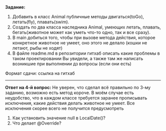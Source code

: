 **Задание:**
1) Добавить в класс Animal публичные методы двигаться(toGo), летать(fly), плавать(swim).
2) Создать по два класса
   наследника Animal, умеющих летать, плавать, бегать(животное может как уметь что-то одно, так и все сразу).
3) В main добиться того, чтобы при вызове метода действия, которое конкретное животное не умеет, оно этого не делало (кошки не летают, рыбы не ходят)
4) В файле readme.md в репозитории гитхаб описать
   какие проблемы в таком проектировании Вы увидели,
   а также там же написать возникшие при выполнении дз вопросы
   (если они есть)

Формат сдачи: ссылка на гитхаб

---
**Ответ на 4-й вопрос:**
Не уверен, что сделал всё правильно по 3-му заданию, 
возможно есть метод короче. 
В моём случае есть неудобство, что в каждом классе
требуется заранее прописывать исключения, какие действия делать животное не умеет. 
Все исключения скорее всего не получится предусмотреть
1. Как установить значение null в LocalDate()?
2. Что делает @Override?



